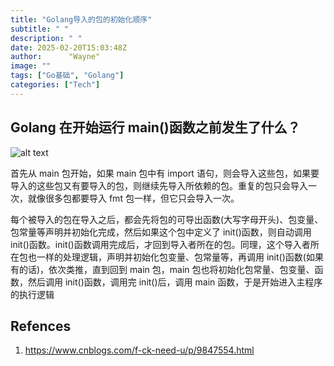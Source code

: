 ```yaml
---
title: "Golang导入的包的初始化顺序"
subtitle: " "
description: " "
date: 2025-02-20T15:03:48Z
author:      "Wayne"
image: ""
tags: ["Go基础", "Golang"]
categories: ["Tech"]
---
```


## Golang 在开始运行 main()函数之前发生了什么？

![alt text](/img/image-24.png)

首先从 main 包开始，如果 main 包中有 import 语句，则会导入这些包，如果要导入的这些包又有要导入的包，则继续先导入所依赖的包。重复的包只会导入一次，就像很多包都要导入 fmt 包一样，但它只会导入一次。

每个被导入的包在导入之后，都会先将包的可导出函数(大写字母开头)、包变量、包常量等声明并初始化完成，然后如果这个包中定义了 init()函数，则自动调用 init()函数。init()函数调用完成后，才回到导入者所在的包。同理，这个导入者所在包也一样的处理逻辑，声明并初始化包变量、包常量等，再调用 init()函数(如果有的话)，依次类推，直到回到 main 包，main 包也将初始化包常量、包变量、函数，然后调用 init()函数，调用完 init()后，调用 main 函数，于是开始进入主程序的执行逻辑

## Refences

1. https://www.cnblogs.com/f-ck-need-u/p/9847554.html
